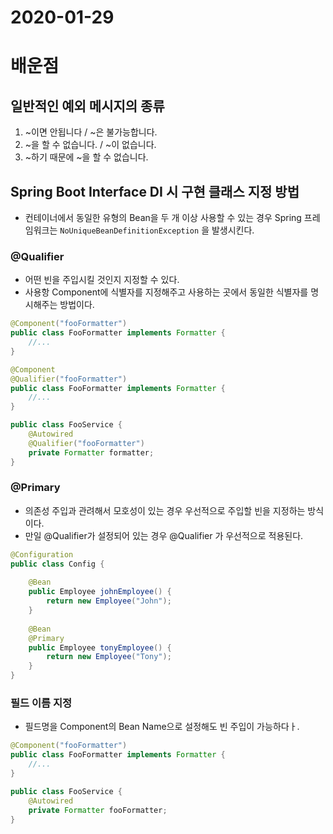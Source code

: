 # 2020-01-29

# 배운점

## 일반적인 예외 메시지의 종류

1. ~이면 안됩니다 / ~은 불가능합니다.
2. ~을 할 수 없습니다. / ~이 없습니다.
3. ~하기 때문에 ~을 할 수 없습니다.

## Spring Boot Interface DI 시 구현 클래스 지정 방법

- 컨테이너에서 동일한 유형의 Bean을 두 개 이상 사용할 수 있는 경우 Spring 프레임워크는 `NoUniqueBeanDefinitionException` 을 발생시킨다.

### @Qualifier

- 어떤 빈을 주입시킬 것인지 지정할 수 있다.
- 사용항 Component에 식별자를 지정해주고 사용하는 곳에서 동일한 식별자를 명시해주는 방법이다.

```java
@Component("fooFormatter")
public class FooFormatter implements Formatter {
    //...
}

@Component
@Qualifier("fooFormatter")
public class FooFormatter implements Formatter {
    //...
}

public class FooService {
	@Autowired
	@Qualifier("fooFormatter")
	private Formatter formatter;
}
```

### @Primary

- 의존성 주입과 관려해서 모호성이 있는 경우 우선적으로 주입할 빈을 지정하는 방식이다.
- 만일 @Qualifier가 설정되어 있는 경우 @Qualifier 가 우선적으로 적용된다.

```java
@Configuration
public class Config {
 
    @Bean
    public Employee johnEmployee() {
        return new Employee("John");
    }
 
    @Bean
    @Primary
    public Employee tonyEmployee() {
        return new Employee("Tony");
    }
}
```

### 필드 이름 지정

- 필드명을 Component의 Bean Name으로 설정해도 빈 주입이 가능하다ㅏ.

```java
@Component("fooFormatter")
public class FooFormatter implements Formatter {
    //...
}

public class FooService {
    @Autowired
    private Formatter fooFormatter;
}
```